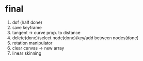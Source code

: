 # final

1. dof (half done)
2. save keyframe 
3. tangent ->  curve prop. to distance
4. delete(done)/select node(done)/key/add between nodes(done)
5. rotation manipulator
6. clear canvas -> new array
7. linear skinning
